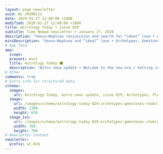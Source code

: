 ```yaml
---
layout: page-newsletter
uuid: NL-20200112
date: 2020-01-27 12:00:00 +1000
modified: 2020-01-27 12:00:00 +1000
title: Astrology Today • issue 029
subtitle: Time Nomad newsletter • January 27, 2020
description: "Venus–Neptune conjunction and search for “ideal” love • Archetypes, Planetary Energies, Gemstones and our Chakras… read our regular astrological knowledge stories and news updates."
miniDescription: "Venus–Neptune and “ideal” love • Archetypes, Gemstones, Chakras"
# App feed
app:
  scope: 
  present: must
  title: Astrology Today 🌑
  description: "Astro news update • Welcome to the new era • Setting intentions for 2020 with Gemstones • Saturn–Pluto, taking a look from above"
# Other
comments: true
# Extra info for structured data
schema:
  images:
    alt: Astrology Today, astro news update, issue 029, Archetypes, Planetary Energies, Gemstones and our Chakras
  image:
    url: /images/schema/astrology-today-029-archetypes-gemstones-chakras.jpg
    width: 1200
    height: 630
  image_1x1:
    url: /images/schema/astrology-today-029-archetypes-gemstones-chakras_1x1.jpg
    width: 760
    height: 760
# Newsletter content
newsletter:
  prefix: at-029
---
```

